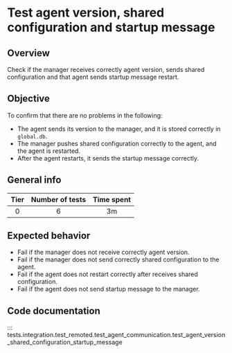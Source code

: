 # Test agent version, shared configuration and startup message
## Overview
Check if the manager receives correctly agent version, sends shared configuration and that agent sends 
startup message restart.

## Objective

To confirm that there are no problems in the following:

- The agent sends its version to the manager, and it is stored correctly in `global.db`.
- The manager pushes shared configuration correctly to the agent, and the agent is restarted.
- After the agent restarts, it sends the startup message correctly.

## General info

|Tier | Number of tests | Time spent |
|:--:|:--:|:--:|
| 0 | 6 | 3m |

## Expected behavior

- Fail if the manager does not receive correctly agent version.
- Fail if the manager does not send correctly shared configuration to the agent.
- Fail if the agent does not restart correctly after receives shared configuration.
- Fail if the agent does not send startup message to the manager.

## Code documentation
::: tests.integration.test_remoted.test_agent_communication.test_agent_version_shared_configuration_startup_message

